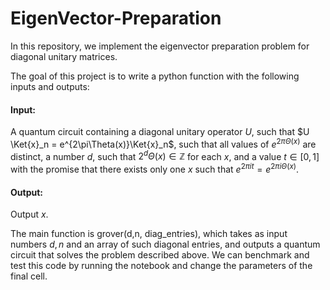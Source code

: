 # EigenVector-Preparation

In this repository, we implement the eigenvector preparation problem for diagonal unitary matrices. 

The goal of this project is to write a python function with the following inputs and outputs:

#### Input: 
A quantum circuit containing a diagonal unitary operator $U$, such that $U \Ket{x}_n = e^{2\pi\Theta(x)}\Ket{x}_n$, such that all values of $e^{2\pi\Theta(x)}$ are distinct, a number $d$, such that $2^d \Theta(x) \in \mathbb{Z}$ for each $x$, and a value $t \in [0,1]$ with the promise that there exists only one $x$ such that $e^{2 \pi i t}=e^{2 \pi i \Theta(x)}$. 

#### Output: 
Output $x$. 

The main function is grover(d,n, diag_entries), which takes as input numbers $d,n$ and an array of such diagonal entries, and outputs a quantum circuit that solves the problem described above. We can benchmark and test this code by running the notebook and change the parameters of the final cell. 
